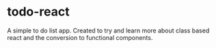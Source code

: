 # todo-react
A simple to do list app.  Created to try and learn more about class based react and the conversion to functional components.
